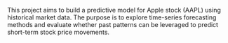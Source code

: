 This project aims to build a predictive model for Apple stock (AAPL) using historical market data. 
The purpose is to explore time-series forecasting methods and evaluate whether past patterns can 
be leveraged to predict short-term stock price movements.

